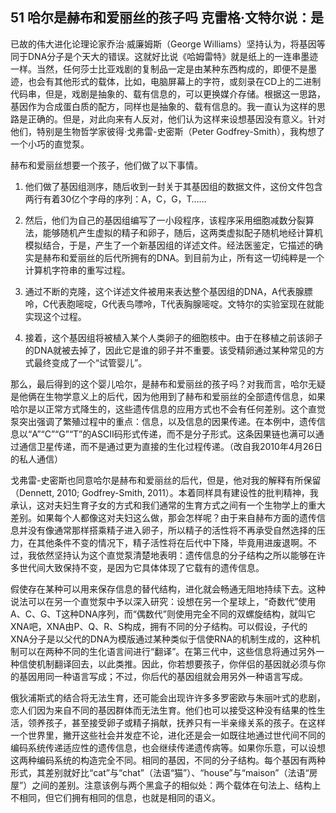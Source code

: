 ## 51 哈尔是赫布和爱丽丝的孩子吗 克雷格·文特尔说：是

已故的伟大进化论理论家乔治·威廉姆斯（George Williams）坚持认为，将基因等同于DNA分子是个天大的错误。这就好比说《哈姆雷特》就是纸上的一连串墨迹一样。当然，任何莎士比亚戏剧的复制品一定是由某种东西构成的，即便不是墨迹，也会有其他形式的载体，比如，电脑屏幕上的字符，或刻录在CD上的二进制代码串，但是，戏剧是抽象的、载有信息的，可以更换媒介存储。根据这一思路，基因作为合成蛋白质的配方，同样也是抽象的、载有信息的。我一直认为这样的思路是正确的。但是，对此向来有人反对，他们认为这样来设想基因没有意义。针对他们，特别是生物哲学家彼得·戈弗雷-史密斯（Peter Godfrey-Smith），我构想了一个小巧的直觉泵。

赫布和爱丽丝想要一个孩子，他们做了以下事情。

1. 他们做了基因组测序，随后收到一封关于其基因组的数据文件，这份文件包含两行有着30亿个字母的序列：A，C，G，T……

2. 然后，他们为自己的基因组编写了一小段程序，该程序采用细胞减数分裂算法，能够随机产生虚拟的精子和卵子，随后，这两类虚拟配子随机地经计算机模拟结合，于是，产生了一个新基因组的详述文件。经法医鉴定，它描述的确实是赫布和爱丽丝的后代所拥有的DNA。到目前为止，所有这一切纯粹是一个计算机字符串的重写过程。

3. 通过不断的克隆，这个详述文件被用来表达整个基因组的DNA，A代表腺膘呤，C代表胞嘧啶，G代表鸟嘌呤，T代表胸腺嘧啶。文特尔的实验室现在就能实现这个过程。

4. 接着，这个基因组将被植入某个人类卵子的细胞核中。由于在移植之前该卵子的DNA就被去掉了，因此它是谁的卵子并不重要。该受精卵通过某种常见的方式最终变成了一个“试管婴儿”。

那么，最后得到的这个婴儿哈尔，是赫布和爱丽丝的孩子吗？对我而言，哈尔无疑是他俩在生物学意义上的后代，因为他用到了赫布和爱丽丝的全部遗传信息，如果哈尔是以正常方式降生的，这些遗传信息的应用方式也不会有任何差别。这个直觉泵突出强调了繁殖过程中的重点：信息，以及信息的因果传递。在本例中，遗传信息以“A”“C”“G”“T”的ASCII码形式传递，而不是分子形式。这条因果链也满可以通过通信卫星传递，而不是通过更为直接的生化过程传递。（改自我2010年4月26日的私人通信）

戈弗雷-史密斯也同意哈尔是赫布和爱丽丝的后代，但是，他对我的解释有所保留（Dennett, 2010; Godfrey-Smith, 2011）。本着同样具有建设性的批判精神，我承认，这对夫妇生育子女的方式和我们通常的生育方式之间有一个生物学上的重大差别。如果每个人都像这对夫妇这么做，那会怎样呢？由于来自赫布方面的遗传信息并没有像通常那样搭乘精子进入卵子，所以精子的活性将不再承受自然选择的压力，在其他条件不变的情况下，精子活性将在后代中下降，毕竟用进废退啊。不过，我依然坚持认为这个直觉泵清楚地表明：遗传信息的分子结构之所以能够在许多世代间大致保持不变，是因为它具体体现了它载有的遗传信息。

假使存在某种可以用来保存信息的替代结构，进化就会畅通无阻地持续下去。这种说法可以在另一个直觉泵中予以深入研究：设想在另一个星球上，“奇数代”使用A、C、G、T这种DNA序列，而“偶数代”则使用完全不同的双螺旋结构，就叫它XNA吧，XNA由P、Q、R、S构成，拥有不同的分子结构。可以假设，子代的XNA分子是以父代的DNA为模版通过某种类似于信使RNA的机制生成的，这种机制可以在两种不同的生化语言间进行“翻译”。在第三代中，这些信息将通过另外一种信使机制翻译回去，以此类推。因此，你若想要孩子，你伴侣的基因就必须与你的基因用同一种语言写成；不过，你后代的基因组就会用另外一种语言写成。

俄狄浦斯式的结合将无法生育，还可能会出现许许多多罗密欧与朱丽叶式的悲剧，恋人们因为来自不同的基因群体而无法生育。他们也可以接受这种没有结果的性生活，领养孩子，甚至接受卵子或精子捐献，抚养只有一半亲缘关系的孩子。在这样一个世界里，撇开这些社会并发症不论，进化还是会一如既往地通过世代间不同的编码系统传递适应性的遗传信息，也会继续传递遗传病等。如果你乐意，可以设想这两种编码系统的构造完全不同。相同的基因，不同的分子结构。每个基因有两种形式，其差别就好比“cat”与“chat”（法语“猫”）、“house”与“maison”（法语“房屋”）之间的差别。注意该例与两个黑盒子的相似处：两个载体在句法上、结构上不相同，但它们拥有相同的信息，也就是相同的语义。



